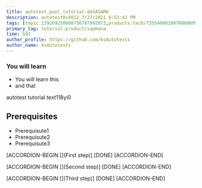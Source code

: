 ```yaml
---
title: autotest_pool_tutorial-de5A5AMU
description: autotest0sX012_7/27/2021 6:53:42 PM
tags: [topic:139269250608756787992873,products:tech/73554900100700000996,tutorial:experience/advanced]
primary_tag: tutorial:product/sapHana
time: 191
author_profile: https://github.com/ksAutotests
author_name: ksAutotests
---
```

### You will learn
- You will learn this
- and that

autotest tutorial text118yi0

## Prerequisites
- Prerequisute1
- Prerequisute2
- Prerequisute3

[ACCORDION-BEGIN [](First step)]
[DONE]
[ACCORDION-END]

[ACCORDION-BEGIN [](Second step)]
[DONE]
[ACCORDION-END]

[ACCORDION-BEGIN [](Third step)]
[DONE]
[ACCORDION-END]

